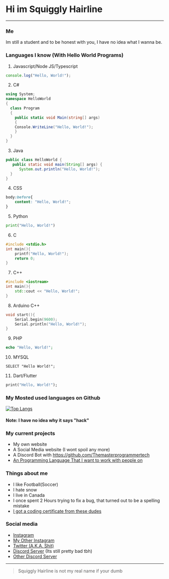 # Hi im Squiggly Hairline
_____________
### Me
Im still a student and to be honest with you, I have no idea what I wanna be.
### Languages I know (With Hello World Programs)
1. Javascript/Node JS/Typescript
```js
console.log("Hello, World!");
```
2. C#
```csharp
using System;
namespace HelloWorld
{
  class Program 
  {
    public static void Main(string[] args)
    {
	Console.WriteLine("Hello, World!");
    }
  }
}
```
3. Java
```java
public class HelloWorld {
   public static void main(String[] args) {
      System.out.println("Hello, World!");
  }
}
```
4. CSS
```css
body:before{
    content: "Hello, World!";
}
```
5. Python
```python
print("Hello, World!")
```
6. C
```c
#include <stdio.h>
int main(){
    printf("Hello, World!");
    return 0;
}
```
7. C++
```cpp
#include <iostream>
int main(){
    std::cout << "Hello, World!";
}
```
8. Arduino C++
```cpp
void start(){
    Serial.begin(9600);
    Serial.println("Hello, World!");
}
```
9. PHP
```php
echo "Hello, World!";
```
10. MYSQL
```mysql
SELECT "Hello World!";
```
11. Dart/Flutter
```dart
print("Hello, World!");
```

### My Mosted used languages on Github
[![Top Langs](https://github-readme-stats.vercel.app/api/top-langs/?username=AwsomeWorkDevoloper&layout=compact)](https://github.com/AwsomeWorkDevoloper/github-readme-stats)
#### Note: I have no idea why it says "hack"
### My current projects
- My own website
- A Social Media website (I wont spoil any more)
- A Discord Bot with https://github.com/Themasterprogrammertech
- [An Programming Language That I want to work with people on](https://github.com/AwsomeWorkDevoloper/Codelang)
### Things about me
- I like Football(Soccer)
- I hate snow
- I live in Canada
- I once spent 2 Hours trying to fix a bug, that turned out to be a spelling mistake
- [I got a coding certificate from these dudes](https://www.arabcoders.ae/)
### Social media
- [Instagram](https://www.instagram.com/squigglyhl/)
- [My Other Instagram](https://www.instagram.com/squiggly_2nd/)
- [Twitter (A.K.A. Shit)](https://twitter.com/SquigglyHL)
- [Discord Server](https://discord.gg/TnJvyzBWHa) (Its still pretty bad tbh)
- [Other Discord Server](https://discord.gg/KePxjZhgTj)
__________
> Squiggly Hairline is not my real name if your dumb
